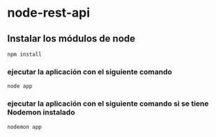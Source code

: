 # node-rest-api

## Instalar los módulos de node
```
npm install
```

### ejecutar la aplicación con el siguiente comando
```
node app 
```

### ejecutar la aplicación con el siguiente comando si se tiene Nodemon instalado
```
nodemon app 
```
